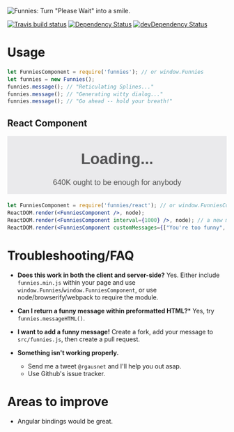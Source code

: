 ![Funnies: Turn "Please Wait" into a smile.](https://cdn.rawgit.com/1egoman/funnies/master/assets/funnies.svg)

[![Travis build status](http://img.shields.io/travis/1egoman/funnies.svg?style=flat)](https://travis-ci.org/1egoman/funnies)
[![Dependency Status](https://david-dm.org/1egoman/funnies.svg)](https://david-dm.org/1egoman/funnies)
[![devDependency Status](https://david-dm.org/1egoman/funnies/dev-status.svg)](https://david-dm.org/1egoman/funnies#info=devDependencies)

# Usage
```javascript
let FunniesComponent = require('funnies'); // or window.Funnies
let funnies = new Funnies();
funnies.message(); // "Reticulating Splines..."
funnies.message(); // "Generating witty dialog..."
funnies.message(); // "Go ahead -- hold your breath!"
```

## React Component
![React rendering](https://raw.githubusercontent.com/1egoman/funnies/master/assets/normal-react.gif)
```jsx
let FunniesComponent = require('funnies/react'); // or window.FunniesComponent
ReactDOM.render(<FunniesComponent />, node);
ReactDOM.render(<FunniesComponent interval={1000} />, node); // a new message every second
ReactDOM.render(<FunniesComponent customMessages={["You're too funny", "Thinking really hard..."]} />, node); // Add a few of your own messages
```

# Troubleshooting/FAQ

- **Does this work in both the client and server-side?**
  Yes. Either include `funnies.min.js` within your page and use `window.Funnies`/`window.FunniesComponent`, or use node/browserify/webpack to require the module.

- **Can I return a funny message within preformatted HTML?***
  Yes, try `funnies.messageHTML()`.

- **I want to add a funny message!**
  Create a fork, add your message to `src/funnies.js`, then create a pull
  request.

- **Something isn't working properly.**
  - Send me a tweet `@rgausnet` and I'll help you out asap.
  - Use Github's issue tracker.

# Areas to improve

- Angular bindings would be great.
